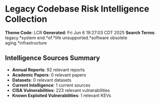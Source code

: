 # Legacy Codebase Risk Intelligence Collection
**Theme Code**: LCR
**Generated**: Fri Jun  6 19:27:03 CDT 2025
**Search Terms**: legacy.*system end.*of.*life unsupported.*software obsolete aging.*infrastructure

## Intelligence Sources Summary
- **Annual Reports**: 92 relevant reports
- **Academic Papers**: 0 relevant papers
- **Datasets**: 0 relevant datasets
- **Current Intelligence**: 1 current sources
- **CISA Vulnerabilities**: 223 relevant vulnerabilities
- **Known Exploited Vulnerabilities**: 1 relevant KEVs

